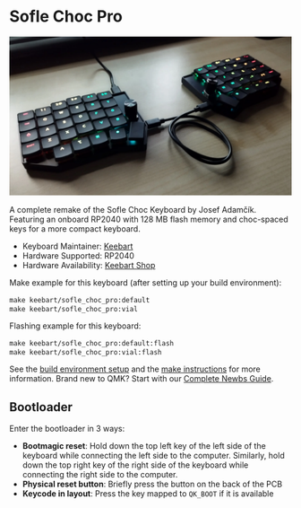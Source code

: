 # Sofle Choc Pro

![sofle_choc_pro](https://raw.githubusercontent.com/Keebart/picture-cdn/refs/heads/main/sofle/led/0.webp)

A complete remake of the Sofle Choc Keyboard by Josef Adamčík. Featuring an onboard RP2040 with 128 MB flash
memory and choc-spaced keys for a more compact keyboard.

* Keyboard Maintainer: [Keebart](https://github.com/Keebart)
* Hardware Supported: RP2040
* Hardware Availability: [Keebart Shop](https://keebart.com/products/sofle)

Make example for this keyboard (after setting up your build environment):

    make keebart/sofle_choc_pro:default
    make keebart/sofle_choc_pro:vial

Flashing example for this keyboard:

    make keebart/sofle_choc_pro:default:flash
    make keebart/sofle_choc_pro:vial:flash

See the [build environment setup](https://docs.qmk.fm/#/getting_started_build_tools) and the [make instructions](https://docs.qmk.fm/#/getting_started_make_guide) for more information. Brand new to QMK? Start with our [Complete Newbs Guide](https://docs.qmk.fm/#/newbs).

## Bootloader

Enter the bootloader in 3 ways:

* **Bootmagic reset**: Hold down the top left key of the left side of the keyboard while connecting the left side to the computer. Similarly, hold down the top right key of the right side of the keyboard while connecting the right side to the computer.
* **Physical reset button**: Briefly press the button on the back of the PCB
* **Keycode in layout**: Press the key mapped to `QK_BOOT` if it is available

